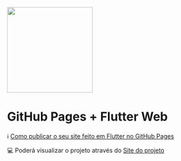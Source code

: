 
<img src="https://media.giphy.com/media/E89xxATM4iZoPdr6Tb/giphy.gif" width="200">

# GitHub Pages + Flutter Web


 ℹ️ [Como publicar o seu site feito em Flutter no GitHub Pages](https://medium.com/@gracyele?p=5379506dd17a)

 💻 Poderá visualizar o projeto através do [Site do projeto](https://1agracinha.github.io/flutter-gh-pages/)

